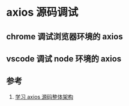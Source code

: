 # axios 源码调试

## chrome 调试浏览器环境的 axios

## vscode 调试 node 环境的 axios

## 参考

1. [学习 axios 源码整体架构](https://lxchuan12.gitee.io/axios)